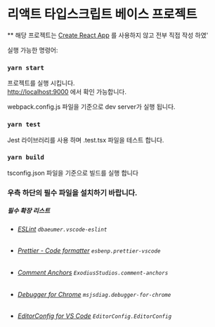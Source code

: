 # 리액트 타입스크립트 베이스 프로젝트

** 해당 프로젝트는 [Create React App](https://github.com/facebook/create-react-app) 를 사용하지 않고 전부 직접 작성 하였'

실행 가능한 명령어:

### `yarn start`

프로젝트를 실행 시킵니다.\
[http://localhost:9000](http://localhost:9000) 에서 확인 가능합니다.

webpack.config.js 파일을 기준으로 dev server가 실행 됩니다.

### `yarn test`

Jest 라이브러리를 사용 하며 .test.tsx 파일을 테스트 합니다.

### `yarn build`

tsconfig.json 파일을 기준으로 빌드를 실행 합니다

### 우측 하단의 필수 파일을 설치하기 바랍니다.

##### 필수 확장 리스트

- ###### [ESLint](https://marketplace.visualstudio.com/items?itemName=dbaeumer.vscode-eslint) `dbaeumer.vscode-eslint`
- ###### [Prettier - Code formatter](https://marketplace.visualstudio.com/items?itemName=esbenp.prettier-vscode) `esbenp.prettier-vscode`
- ###### [Comment Anchors](https://marketplace.visualstudio.com/items?itemName=ExodiusStudios.comment-anchors) `ExodiusStudios.comment-anchors`
- ###### [Debugger for Chrome](https://marketplace.visualstudio.com/items?itemName=msjsdiag.debugger-for-chrome) `msjsdiag.debugger-for-chrome`
- ###### [EditorConfig for VS Code](https://marketplace.visualstudio.com/items?itemName=EditorConfig.EditorConfig) `EditorConfig.EditorConfig`
